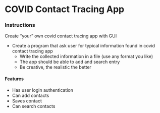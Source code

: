 # COVID Contact Tracing App

### Instructions
Create “your” own covid contact tracing app with GUI
  - Create a program that ask user for typical information found in covid contact tracing app
	- Write the collected information in a file (use any format you like)
	- The app should be able to add and search entry
	- Be creative, the realistic the better

#### Features
  - Has user login authentication
  - Can add contacts
  - Saves contact
  - Can search contacts
